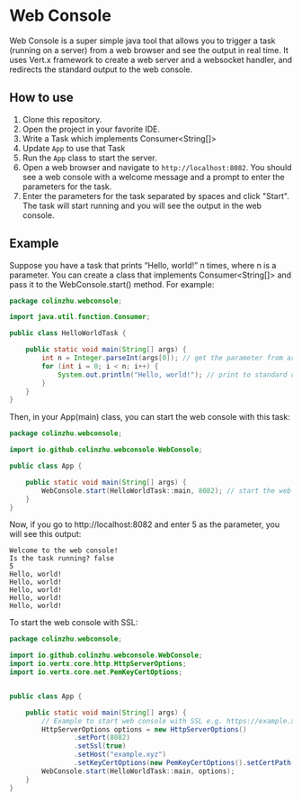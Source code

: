 # Web Console

Web Console is a super simple java tool that allows you to trigger a task (running on a server) from a web browser and see the output in real time. It uses Vert.x framework to create a web server and a websocket handler, and redirects the standard output to the web console. 

## How to use

1. Clone this repository.
2. Open the project in your favorite IDE.
3. Write a Task which implements Consumer<String[]>
4. Update `App` to use that Task
5. Run the `App` class to start the server.
6. Open a web browser and navigate to `http://localhost:8082`. You should see a web console with a welcome message and a prompt to enter the parameters for the task.
7. Enter the parameters for the task separated by spaces and click "Start". The task will start running and you will see the output in the web console.

## Example

Suppose you have a task that prints “Hello, world!” n times, where n is a parameter. You can create a class that implements Consumer<String[]> and pass it to the WebConsole.start() method. For example:

```java
package colinzhu.webconsole;

import java.util.function.Consumer;

public class HelloWorldTask {

    public static void main(String[] args) {
        int n = Integer.parseInt(args[0]); // get the parameter from args
        for (int i = 0; i < n; i++) {
            System.out.println("Hello, world!"); // print to standard output
        }
    }
}
```

Then, in your App(main) class, you can start the web console with this task:

```java
package colinzhu.webconsole;

import io.github.colinzhu.webconsole.WebConsole;

public class App {

    public static void main(String[] args) {
        WebConsole.start(HelloWorldTask::main, 8082); // start the web console with HelloWorldTask and port 8082
    }
}
```

Now, if you go to http://localhost:8082 and enter 5 as the parameter, you will see this output:

```text
Welcome to the web console!
Is the task running? false
5
Hello, world!
Hello, world!
Hello, world!
Hello, world!
Hello, world!

```


To start the web console with SSL:

```java
package colinzhu.webconsole;

import io.github.colinzhu.webconsole.WebConsole;
import io.vertx.core.http.HttpServerOptions;
import io.vertx.core.net.PemKeyCertOptions;


public class App {

    public static void main(String[] args) {
        // Example to start web console with SSL e.g. https://example.xyz:8082
        HttpServerOptions options = new HttpServerOptions()
                .setPort(8082)
                .setSsl(true)
                .setHost("example.xyz")
                .setKeyCertOptions(new PemKeyCertOptions().setCertPath("chain.pem").setKeyPath("private_key.pem"));
        WebConsole.start(HelloWorldTask::main, options);
    }
}
```
